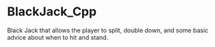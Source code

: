# BlackJack_Cpp
Black Jack that allows the player to split, double down, and some basic advice about when to hit and stand.
